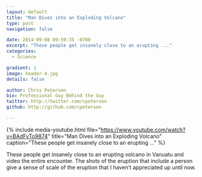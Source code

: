 ```yaml
---
layout: default
title: "Man Dives into an Exploding Volcano"
type: post
navigation: false

date: 2014-09-08 09:59:35 -0700
excerpt: "These people get insanely close to an erupting ..."
categories:
  - Science

gradient: 1
image: header-4.jpg
details: false

author: Chris Petersen
bio: Professional Guy Behind the Guy
twitter: http://twitter.com/cpetersen
github: http://github.com/cpetersen

---
```


{% include media-youtube.html file="https://www.youtube.com/watch?v=BAdFvTo9874" title="Man Dives into an Exploding Volcano" caption="These people get insanely close to an erupting ..." %}

 These people get insanely close to an erupting volcano in Vanuatu and video the entire encounter. The shots of the eruption that include a person give a sense of scale of the eruption that I haven’t appreciated up until now. 

